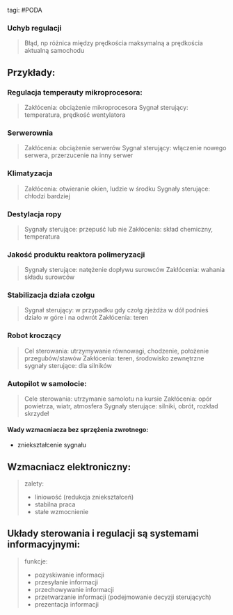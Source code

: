 tagi: #PODA 

### Uchyb regulacji 
> Błąd, np różnica między prędkościa maksymalną a prędkościa aktualną samochodu

## Przykłady:

### Regulacja temperauty mikroprocesora:
> Zakłócenia: obciążenie mikroprocesora
> Sygnał sterujący: temperatura, prędkość wentylatora

### Serwerownia
> Zakłócenia: obciążenie serwerów
> Sygnał sterujący: włączenie nowego serwera, przerzucenie na inny serwer

### Klimatyzacja
> Zakłócenia: otwieranie okien, ludzie w środku
> Sygnały sterujące: chłodzi bardziej

### Destylacja ropy
> Sygnały sterujące: przepuść lub nie
> Zakłócenia: skład chemiczny, temperatura

### Jakość produktu reaktora polimeryzacji
> Sygnały sterujące: natężenie dopływu surowców
> Zakłócenia: wahania składu surowców

### Stabilizacja działa czołgu
> Sygnał sterujący: w przypadku gdy czołg zjeżdża w dół podnieś działo w góre i na odwrót
> Zakłócenia: teren

### Robot kroczący
> Cel sterowania: utrzymywanie równowagi, chodzenie, położenie przegubów/stawów
> Zakłócenia: teren, środowisko zewnętrzne
> sygnały sterujące: dla silników

### Autopilot w samolocie:
> Cele sterowania: utrzymanie samolotu na kursie
> Zakłócenia: opór powietrza, wiatr, atmosfera
> Sygnały sterujące: silniki, obrót, rozkład skrzydeł

#### Wady wzmacniacza bez sprzężenia zwrotnego:
- zniekształcenie sygnału

## Wzmacniacz elektroniczny:
> zalety:
> - liniowość (redukcja zniekształceń)
> - stabilna praca
> - stałe wzmocnienie

## Układy sterowania i regulacji są systemami informacyjnymi:
> funkcje:
> - pozyskiwanie informacji
> - przesyłanie informacji
> - przechowywanie informacji
> - przetwarzanie informacji (podejmowanie decyzji sterujących)
> - prezentacja informacji

